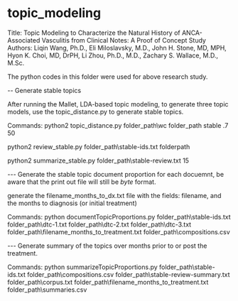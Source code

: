 # topic_modeling


Title: Topic Modeling to Characterize the Natural History of ANCA-Associated Vasculitis from Clinical Notes: A Proof of Concept Study
Authors: Liqin Wang, Ph.D., Eli Miloslavsky, M.D., John H. Stone, MD, MPH, Hyon K. Choi, MD, DrPH, Li Zhou, Ph.D., M.D., Zachary S. Wallace, M.D., M.Sc.

The python codes in this folder were used for above research study. 

-- Generate stable topics

After running the Mallet, LDA-based topic modeling, to generate three topic models, use the topic_distance.py to generate stable topics. 

Commands: 
python2 topic_distance.py 
folder_path\wc 
folder_path 
stable 
.7 
50

python2 review_stable.py folder_path\stable-ids.txt folderpath

python2 summarize_stable.py folder_path\stable-review.txt 15 


---  Generate the stable topic document proportion for each docuemnt, be aware that the print out file will still be *byte* format. 

generate the filename_months_to_dx.txt file with the fields: filename, and the months to diagnosis (or initial treatment)

Commands:
python documentTopicProportions.py folder_path\stable-ids.txt folder_path\dtc-1.txt folder_path\dtc-2.txt folder_path\dtc-3.txt folder_path\filename_months_to_treatment.txt folder_path\compositions.csv


--- Generate summary of the topics over months prior to or post the treatment.  

Commands:
python summarizeTopicProportions.py folder_path\stable-ids.txt folder_path\compositions.csv folder_path\stable-review-summary.txt folder_path\\corpus.txt folder_path\filename_months_to_treatment.txt folder_path\summaries.csv 
 
 
